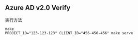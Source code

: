 Azure AD v2.0 Verify
--------------------

実行方法

```
make
PROJECT_ID="123-123-123" CLIENT_ID="456-456-456" make serve
```
